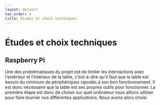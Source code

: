 ```yaml
---
layout: default
nav_order: 4
title: Études et choix techniques
---
```


# Études et choix techniques

## Raspberry Pi

Une des problématiques du projet est de limiter les interractions avec l'extérieur et l'intérieur de la table, c'est-à-dire qu'il faut que la table est besoin du minimum de périphériques rajoutés à son bon fonctionnement. Il est donc nécéssaire que la table est ses propres outils pour fonctionner. La première étape est donc de choisir sur quel ordinateur nous allions utiliser pour faire tourner nos différentes applications. Nous avons alors choisi